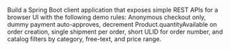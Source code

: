Build a Spring Boot client application that exposes simple REST APIs for a browser UI with the following demo rules: Anonymous checkout only, dummy payment auto-approves, decrement Product.quantityAvailable on order creation, single shipment per order, short ULID for order number, and catalog filters by category, free-text, and price range.
